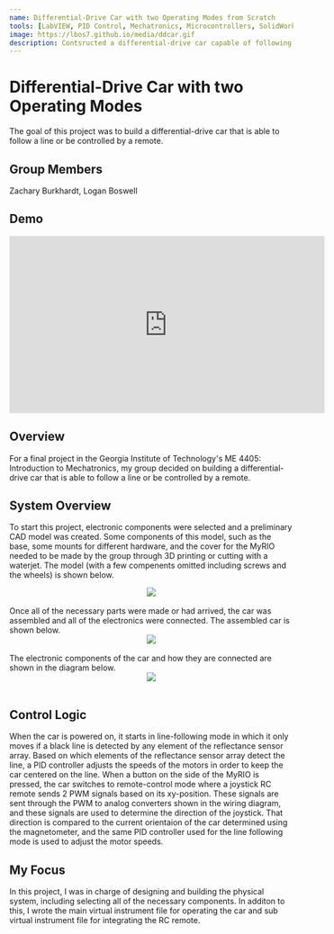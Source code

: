 ```yaml
---
name: Differential-Drive Car with two Operating Modes from Scratch
tools: [LabVIEW, PID Control, Mechatronics, Microcontrollers, SolidWorks, Rapid Prototyping]
image: https://lbos7.github.io/media/ddcar.gif
description: Contsructed a differential-drive car capable of following a line or being controlled by an RC remote.
---
```


# Differential-Drive Car with two Operating Modes
The goal of this project was to build a differential-drive car that is able to follow a line or be controlled by a remote.
<br>

## Group Members
Zachary Burkhardt, Logan Boswell
<br>

## Demo
<center><iframe width="560" height="315" src="https://www.youtube.com/embed/wliyiFiHKXM?si=El4xbFObbxSllT5N" title="YouTube video player" frameborder="0" allow="accelerometer; autoplay; clipboard-write; encrypted-media; gyroscope; picture-in-picture; web-share" referrerpolicy="strict-origin-when-cross-origin" allowfullscreen></iframe></center>

## Overview
For a final project in the Georgia Institute of Technology's ME 4405: Introduction to Mechatronics, my group decided on building a differential-drive car that is able to follow a line or be controlled by a remote.

## System Overview
To start this project, electronic components were selected and a preliminary CAD model was created. Some components of this model, such as the base, some mounts for different hardware, and the cover for the MyRIO needed to be made by the group through 3D printing or cutting with a waterjet. The model (with a few compenents omitted including screws and the wheels) is shown below.
<br>
<center><img src="{{ site.url }}{{ site.baseurl }}/media/ddcar_cad.jpg"/></center>
<br>
Once all of the necessary parts were made or had arrived, the car was assembled and all of the electronics were connected. The assembled car is shown below.
<br>
<center><img src="{{ site.url }}{{ site.baseurl }}/media/ddcar.jpg"/></center>
<br>
The electronic components of the car and how they are connected are shown in the diagram below.
<br>
<center><img src="{{ site.url }}{{ site.baseurl }}/media/ddcar_wiring.jpg"/></center>
<br>

## Control Logic
When the car is powered on, it starts in line-following mode in which it only moves if a black line is detected by any element of the reflectance sensor array. Based on which elements of the reflectance sensor array detect the line, a PID controller adjusts the speeds of the motors in order to keep the car centered on the line. When a button on the side of the MyRIO is pressed, the car switches to remote-control mode where a joystick RC remote sends 2 PWM signals based on its xy-position. These signals are sent through the PWM to analog converters shown in the wiring diagram, and these signals are used to determine the direction of the joystick. That direction is compared to the current orientaion of the car determined using the magnetometer, and the same PID controller used for the line following mode is used to adjust the motor speeds.

## My Focus
In this project, I was in charge of designing and building the physical system, including selecting all of the necessary components. In additon to this, I wrote the main virtual instrument file for operating the car and sub virtual instrument file for integrating the RC remote.
